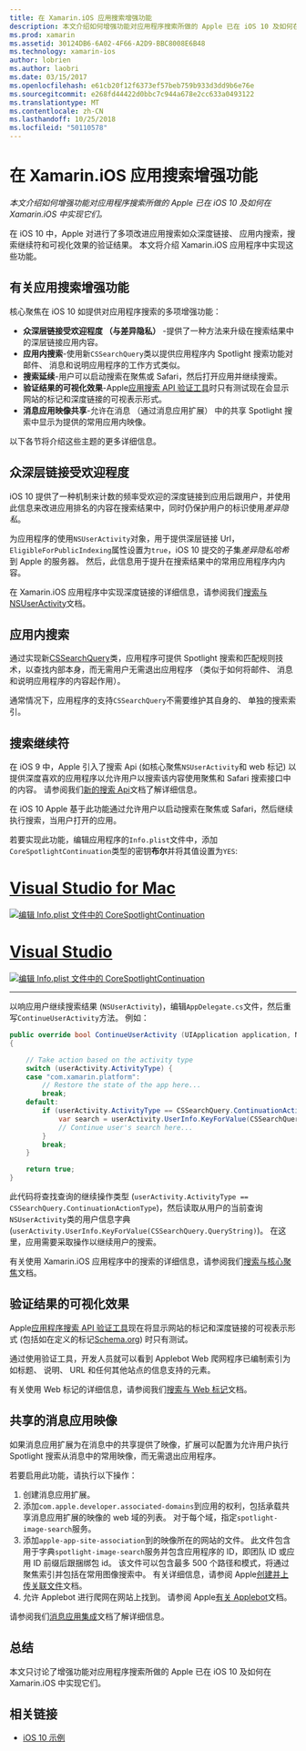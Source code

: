 ```yaml
---
title: 在 Xamarin.iOS 应用搜索增强功能
description: 本文介绍如何增强功能对应用程序搜索所做的 Apple 已在 iOS 10 及如何在 Xamarin.iOS 中实现它们。
ms.prod: xamarin
ms.assetid: 30124DB6-6A02-4F66-A2D9-BBC8008E6B48
ms.technology: xamarin-ios
author: lobrien
ms.author: laobri
ms.date: 03/15/2017
ms.openlocfilehash: e61cb20f12f6373ef57beb759b933d3dd9b6e76e
ms.sourcegitcommit: e268fd44422d0bbc7c944a678e2cc633a0493122
ms.translationtype: MT
ms.contentlocale: zh-CN
ms.lasthandoff: 10/25/2018
ms.locfileid: "50110578"
---
```

# <a name="app-search-enhancements-in-xamarinios"></a>在 Xamarin.iOS 应用搜索增强功能

_本文介绍如何增强功能对应用程序搜索所做的 Apple 已在 iOS 10 及如何在 Xamarin.iOS 中实现它们。_

在 iOS 10 中，Apple 对进行了多项改进应用搜索如众深度链接、 应用内搜索，搜索继续符和可视化效果的验证结果。 本文将介绍 Xamarin.iOS 应用程序中实现这些功能。

## <a name="about-app-search-enhancements"></a>有关应用搜索增强功能

核心聚焦在 iOS 10 如提供对应用程序搜索的多项增强功能：

- **众深层链接受欢迎程度 （与差异隐私）** -提供了一种方法来升级在搜索结果中的深层链接应用内容。
- **应用内搜索**-使用新`CSSearchQuery`类以提供应用程序内 Spotlight 搜索功能对邮件、 消息和说明应用程序的工作方式类似。
- **搜索延续**-用户可以启动搜索在聚焦或 Safari，然后打开应用并继续搜索。
- **验证结果的可视化效果**-Apple[应用搜索 API 验证工具](https://search.developer.apple.com/appsearch-validation-tool)时只有测试现在会显示网站的标记和深度链接的可视表示形式。
- **消息应用映像共享**-允许在消息 （通过消息应用扩展） 中的共享 Spotlight 搜索中显示为提供的常用应用内映像。

以下各节将介绍这些主题的更多详细信息。

## <a name="crowdsourced-deep-link-popularity"></a>众深层链接受欢迎程度

iOS 10 提供了一种机制来计数的频率受欢迎的深度链接到应用后跟用户，并使用此信息来改进应用排名的内容在搜索结果中，同时仍保护用户的标识使用*差异隐私*。

为应用程序的使用`NSUserActivity`对象，用于提供深层链接 Url，`EligibleForPublicIndexing`属性设置为`true`，iOS 10 提交的子集*差异隐私哈希*到 Apple 的服务器。 然后，此信息用于提升在搜索结果中的常用应用程序内内容。

在 Xamarin.iOS 应用程序中实现深度链接的详细信息，请参阅我们[搜索与 NSUserActivity](~/ios/platform/search/nsuseractivity.md)文档。

## <a name="in-app-searching"></a>应用内搜索

通过实现新[CSSearchQuery](https://developer.apple.com/reference/corespotlight/cssearchquery)类，应用程序可提供 Spotlight 搜索和匹配规则技术，以查找内部本身，而无需用户无需退出应用程序 （类似于如何将邮件、 消息和说明应用程序的内容起作用）。

通常情况下，应用程序的支持`CSSearchQuery`不需要维护其自身的、 单独的搜索索引。 

## <a name="search-continuation"></a>搜索继续符

在 iOS 9 中，Apple 引入了搜索 Api (如核心聚焦`NSUserActivity`和 web 标记) 以提供深度喜欢的应用程序以允许用户以搜索该内容使用聚焦和 Safari 搜索接口中的内容。 请参阅我们[新的搜索 Api](~/ios/platform/search/index.md)文档了解详细信息。

在 iOS 10 Apple 基于此功能通过允许用户以启动搜索在聚焦或 Safari，然后继续执行搜索，当用户打开的应用。 

若要实现此功能，编辑应用程序的`Info.plist`文件中，添加`CoreSpotlightContinuation`类型的密钥**布尔**并将其值设置为`YES`:

# <a name="visual-studio-for-mactabmacos"></a>[Visual Studio for Mac](#tab/macos)

[![](app-search-enhancements-images/search01.png "编辑 Info.plist 文件中的 CoreSpotlightContinuation")](app-search-enhancements-images/search01.png#lightbox)

# <a name="visual-studiotabwindows"></a>[Visual Studio](#tab/windows)

[![](app-search-enhancements-images/searchw01.png "编辑 Info.plist 文件中的 CoreSpotlightContinuation")](app-search-enhancements-images/search01.png#lightbox)

-----

以响应用户继续搜索结果 (`NSUserActivity`)，编辑`AppDelegate.cs`文件，然后重写`ContinueUserActivity`方法。 例如：

```csharp
public override bool ContinueUserActivity (UIApplication application, NSUserActivity userActivity, UIApplicationRestorationHandler completionHandler)
{

    // Take action based on the activity type
    switch (userActivity.ActivityType) {
    case "com.xamarin.platform":
        // Restore the state of the app here...
        break;
    default:
        if (userActivity.ActivityType == CSSearchQuery.ContinuationActionType) {
            var search = userActivity.UserInfo.KeyForValue(CSSearchQuery.QueryString);
            // Continue user's search here...
        }
        break;
    }

    return true;
}
```

此代码将查找查询的继续操作类型 (`userActivity.ActivityType == CSSearchQuery.ContinuationActionType`)，然后读取从用户的当前查询`NSUserActivity`类的用户信息字典 (`userActivity.UserInfo.KeyForValue(CSSearchQuery.QueryString)`)。 在这里，应用需要采取操作以继续用户的搜索。

有关使用 Xamarin.iOS 应用程序中的搜索的详细信息，请参阅我们[搜索与核心聚焦](~/ios/platform/search/corespotlight.md)文档。

## <a name="visualization-of-validation-results"></a>验证结果的可视化效果

Apple[应用程序搜索 API 验证工具](https://search.developer.apple.com/appsearch-validation-tool)现在将显示网站的标记和深度链接的可视表示形式 (包括如在定义的标记[Schema.org](http://schema.org/)) 时只有测试。

通过使用验证工具，开发人员就可以看到 Applebot Web 爬网程序已编制索引为如标题、 说明、 URL 和任何其他站点的信息支持的元素。

有关使用 Web 标记的详细信息，请参阅我们[搜索与 Web 标记](~/ios/platform/search/web-markup.md)文档。

## <a name="message-app-image-sharing"></a>共享的消息应用映像

如果消息应用扩展为在消息中的共享提供了映像，扩展可以配置为允许用户执行 Spotlight 搜索从消息中的常用映像，而无需退出应用程序。

若要启用此功能，请执行以下操作：

1. 创建消息应用扩展。
2. 添加`com.apple.developer.associated-domains`到应用的权利，包括承载共享消息应用扩展的映像的 web 域的列表。 对于每个域，指定`spotlight-image-search`服务。
3. 添加`apple-app-site-association`到的映像所在的网站的文件。 此文件包含用于字典`spotlight-image-search`服务并包含应用程序的 ID，即团队 ID 或应用 ID 前缀后跟捆绑包 id。 该文件可以包含最多 500 个路径和模式，将通过聚焦索引并包括在常用图像搜索中。 有关详细信息，请参阅 Apple[创建并上传关联文件](https://developer.apple.com/library/prerelease/content/documentation/General/Conceptual/AppSearch/UniversalLinks.html#//apple_ref/doc/uid/TP40016308-CH12-SW4)文档。
4. 允许 Applebot 进行爬网在网站上找到。 请参阅 Apple[有关 Applebot](https://support.apple.com/HT204683)文档。

请参阅我们[消息应用集成](~/ios/platform/message-app-integration/index.md)文档了解详细信息。

## <a name="summary"></a>总结

本文只讨论了增强功能对应用程序搜索所做的 Apple 已在 iOS 10 及如何在 Xamarin.iOS 中实现它们。



## <a name="related-links"></a>相关链接

- [iOS 10 示例](https://developer.xamarin.com/samples/ios/iOS10/)
